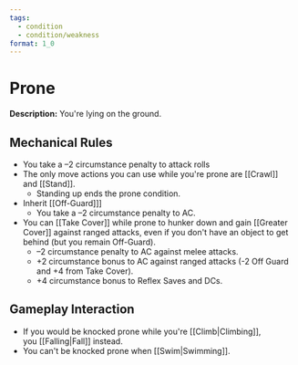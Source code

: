 ```yaml
---
tags:
  - condition
  - condition/weakness
format: 1_0
---
```

# Prone

 **Description:** You're lying on the ground.

## Mechanical Rules

- You take a –2 circumstance penalty to attack rolls  
- The only move actions you can use while you're prone are [[Crawl]] and [[Stand]].  
	- Standing up ends the prone condition. 
- Inherit [[Off-Guard]]]
	- You take a –2 circumstance penalty to AC.
- You can [[Take Cover]] while prone to hunker down and gain [[Greater Cover]] against ranged attacks, even if you don't have an object to get behind (but you remain Off-Guard). 
	- –2 circumstance penalty to AC against melee attacks.
	- +2 circumstance bonus to AC against ranged attacks (-2 Off Guard and +4 from Take Cover).
	- +4 circumstance bonus to Reflex Saves and DCs.

## Gameplay Interaction

- If you would be knocked prone while you're [[Climb|Climbing]], you [[Falling|Fall]] instead.
- You can't be knocked prone when [[Swim|Swimming]].